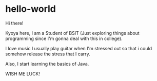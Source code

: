 # hello-world

Hi there!

Kyoya here, I am a Student of BSIT (Just exploring things about programming since I'm gonna deal with this in college).

I love music I usually play guitar when I'm stressed out so that i could somehow release the stress that I carry.

Also, I start learning the basics of Java.

WISH ME LUCK!
